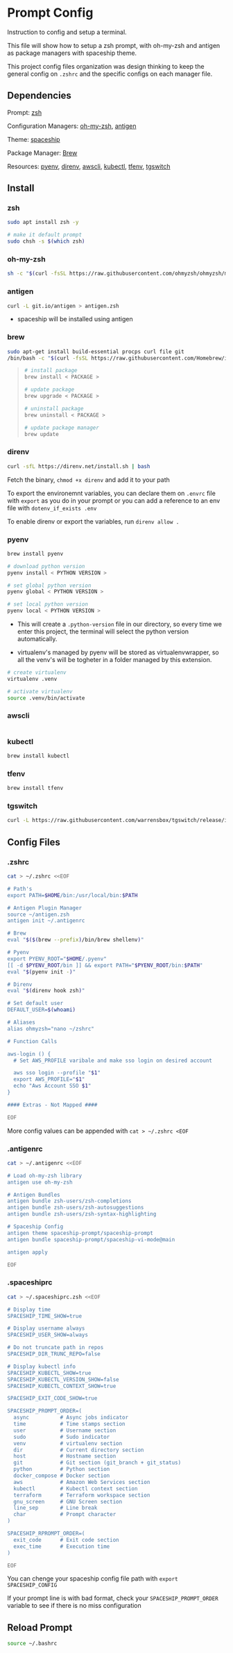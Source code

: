 # Prompt Config

Instruction to config and setup a terminal.

This file will show how to setup a zsh prompt, with oh-my-zsh and antigen 
as package managers with spaceship theme.

This project config files organization was design thinking to keep the general
config on ``.zshrc`` and the specific configs on each manager file.

## Dependencies

Prompt:
[zsh](https://github.com/ohmyzsh/ohmyzsh/wiki/Installing-ZSH)

Configuration Managers: 
[oh-my-zsh](https://github.com/ohmyzsh/ohmyzsh),
[antigen](https://github.com/zsh-users/antigen)

Theme:
[spaceship](https://github.com/spaceship-prompt/spaceship-prompt)

Package Manager:
[Brew](https://brew.sh/)

Resources:
[pyenv](https://github.com/pyenv/pyenv),
[direnv](https://direnv.net/),
[awscli](https://docs.aws.amazon.com/cli/latest/userguide/getting-started-install.html),
[kubectl](https://kubernetes.io/pt-br/docs/tasks/tools/install-kubectl-linux/),
[tfenv](https://github.com/tfutils/tfenv),
[tgswitch](https://github.com/warrensbox/tgswitch)

## Install

### zsh

```bash
sudo apt install zsh -y
```

```bash
# make it default prompt
sudo chsh -s $(which zsh)
```

### oh-my-zsh

```bash
sh -c "$(curl -fsSL https://raw.githubusercontent.com/ohmyzsh/ohmyzsh/master/tools/install.sh)"
```

### antigen

```bash
curl -L git.io/antigen > antigen.zsh
```

* spaceship will be installed using antigen

### brew

```bash
sudo apt-get install build-essential procps curl file git
/bin/bash -c "$(curl -fsSL https://raw.githubusercontent.com/Homebrew/install/HEAD/install.sh)"
```

> ```bash
> # install package
> brew install < PACKAGE >
>
> # update package
> brew upgrade < PACKAGE >
>
> # uninstall package
> brew uninstall < PACKAGE >
>
> # update package manager
> brew update
> ```

### direnv

```bash
curl -sfL https://direnv.net/install.sh | bash
```

Fetch the binary, ``chmod +x direnv`` and add it to your path

To export the environemnt variables, you can declare them on ``.envrc`` file with 
``export`` as you do in your prompt or you can add a reference to an env file with
``dotenv_if_exists .env``

To enable direnv or export the variables, run ``direnv allow .``

### pyenv

```bash
brew install pyenv
```

```bash
# download python version
pyenv install < PYTHON VERSION >

# set global python version
pyenv global < PYTHON VERSION >

# set local python version
pyenv local < PYTHON VERSION >
```

* This will create a ``.python-version`` file in our directory, so every time we enter
this project, the terminal will select the python version automatically.

* virtualenv's managed by pyenv will be stored as virtualenvwrapper, so all the venv's
will be togheter in a folder managed by this extension.

```bash
# create virtualenv
virtualenv .venv

# activate virtualenv
source .venv/bin/activate 
```

### awscli

```bash

```

### kubectl

```bash
brew install kubectl
```

### tfenv

```bash
brew install tfenv
```

### tgswitch

```bash
curl -L https://raw.githubusercontent.com/warrensbox/tgswitch/release/install.sh | bash
```

## Config Files

### .zshrc

```bash
cat > ~/.zshrc <<EOF

# Path's
export PATH=$HOME/bin:/usr/local/bin:$PATH

# Antigen Plugin Manager
source ~/antigen.zsh
antigen init ~/.antigenrc

# Brew
eval "$($(brew --prefix)/bin/brew shellenv)"

# Pyenv 
export PYENV_ROOT="$HOME/.pyenv"
[[ -d $PYENV_ROOT/bin ]] && export PATH="$PYENV_ROOT/bin:$PATH"
eval "$(pyenv init -)"

# Direnv
eval "$(direnv hook zsh)"

# Set default user
DEFAULT_USER=$(whoami)

# Aliases
alias ohmyzsh="nano ~/zshrc"

# Function Calls

aws-login () {
  # Set AWS_PROFILE varibale and make sso login on desired account

  aws sso login --profile "$1"
  export AWS_PROFILE="$1"
  echo "Aws Account SSO $1"
}

#### Extras - Not Mapped ####

EOF
```

More config values can be appended with ``cat > ~/.zshrc <EOF``

### .antigenrc

```bash
cat > ~/.antigenrc <<EOF

# Load oh-my-zsh library 
antigen use oh-my-zsh

# Antigen Bundles
antigen bundle zsh-users/zsh-completions
antigen bundle zsh-users/zsh-autosuggestions
antigen bundle zsh-users/zsh-syntax-highlighting

# Spaceship Config
antigen theme spaceship-prompt/spaceship-prompt
antigen bundle spaceship-prompt/spaceship-vi-mode@main

antigen apply

EOF
```

### .spaceshiprc

```bash
cat > ~/.spaceshiprc.zsh <<EOF

# Display time
SPACESHIP_TIME_SHOW=true

# Display username always
SPACESHIP_USER_SHOW=always

# Do not truncate path in repos
SPACESHIP_DIR_TRUNC_REPO=false

# Display kubectl info
SPACESHIP_KUBECTL_SHOW=true
SPACESHIP_KUBECTL_VERSION_SHOW=false
SPACESHIP_KUBECTL_CONTEXT_SHOW=true

SPACESHIP_EXIT_CODE_SHOW=true

SPACESHIP_PROMPT_ORDER=(
  async          # Async jobs indicator
  time           # Time stamps section
  user           # Username section
  sudo           # Sudo indicator
  venv           # virtualenv section
  dir            # Current directory section
  host           # Hostname section
  git            # Git section (git_branch + git_status)
  python         # Python section
  docker_compose # Docker section
  aws            # Amazon Web Services section
  kubectl        # Kubectl context section
  terraform      # Terraform workspace section
  gnu_screen     # GNU Screen section
  line_sep       # Line break
  char           # Prompt character
)

SPACESHIP_RPROMPT_ORDER=(
  exit_code      # Exit code section
  exec_time      # Execution time
)

EOF
```

You can chenge your spaceship config file path with ``export SPACESHIP_CONFIG``

If your prompt line is with bad format, check your ``SPACESHIP_PROMPT_ORDER`` variable to see if
there is no miss configuration

## Reload Prompt

```bash
source ~/.bashrc
```
